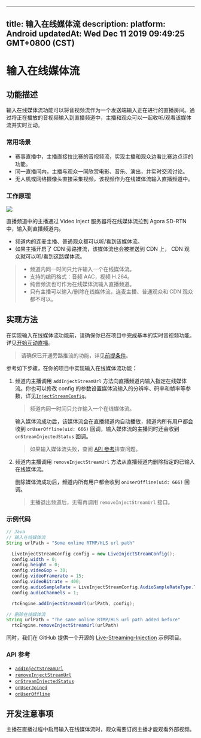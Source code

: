 
---
title: 输入在线媒体流
description: 
platform: Android
updatedAt: Wed Dec 11 2019 09:49:25 GMT+0800 (CST)
---
# 输入在线媒体流
## 功能描述
输入在线媒体流功能可以将音视频流作为一个发送端输入正在进行的直播房间。通过将正在播放的音视频输入到直播频道中，主播和观众可以一起收听/观看该媒体流并实时互动。

### 常用场景

- 赛事直播中，主播直接拉比赛的音视频流，实现主播和观众边看比赛边点评的功能。
- 同一直播间内，主播与观众一同欣赏电影、音乐、演出，并实时交流讨论。
- 无人机或网络摄像头直接采集视频，该视频作为在线媒体流输入直播频道中。

### 工作原理

![](https://web-cdn.agora.io/docs-files/1576059223619)

直播频道中的主播通过 Video Inject 服务器将在线媒体流拉到 Agora SD-RTN 中，输入到直播频道内。

- 频道内的连麦主播、普通观众都可以听/看到该媒体流。
- 如果主播开启了 CDN 旁路推流，该媒体流也会被推送到 CDN 上， CDN 观众就可以听/看到这路媒体流。

> - 频道内同一时间只允许输入一个在线媒体流。
> - 支持的编码格式：音频 AAC，视频 H.264。
> - 纯音频流也可作为在线媒体流输入直播频道。
> - 只有主播可以输入/删除在线媒体流，连麦主播、普通观众和 CDN 观众都不可以。

## 实现方法

在实现输入在线媒体流功能前，请确保你已在项目中完成基本的实时音视频功能。详见[开始互动直播](../../cn/Interactive%20Broadcast/start_live_android.md)。

> 请确保已开通旁路推流的功能，详见[前提条件](../../cn/Interactive%20Broadcast/cdn_streaming_android.md)。

参考如下步骤，在你的项目中实现输入在线媒体流功能：

1. 频道内主播调用 `addInjectStreamUrl` 方法向直播频道内输入指定在线媒体流。你也可以修改 config 的参数设置媒体流输入的分辨率、码率和帧率等参数，详见[`InjectStreamConfig`](https://docs.agora.io/cn/Interactive%20Broadcast/API%20Reference/java/classio_1_1agora_1_1rtc_1_1live_1_1_live_inject_stream_config.html)。

   > 频道内同一时间只允许输入一个在线媒体流。

   输入媒体流成功后，该媒体流会在直播频道内自动播放，频道内所有用户都会收到 `onUserOffline(uid: 666)` 回调，输入媒体流的主播同时还会收到 `onStreamInjectedStatus` 回调。

   > 如果输入媒体流失败，查阅 [API 参考](#api)排查问题。

2. 频道内主播调用 `removeInjectStreamUrl` 方法从直播频道内删除指定的已输入在线媒体流。

   删除媒体流成功后，频道内所有用户都会收到  `onUserOffline(uid: 666)` 回调。

   > 主播退出频道后，无需再调用 `removeInjectStreamUrl` 接口。

### 示例代码

```java
// Java
// 输入在线媒体流
String urlPath = "Some online RTMP/HLS url path"

  LiveInjectStreamConfig config = new LiveInjectStreamConfig();
  config.width = 0;
  config.height = 0;
  config.videoGop = 30;
  config.videoFramerate = 15;
  config.videoBitrate = 400;
  config.audioSampleRate = LiveInjectStreamConfig.AudioSampleRateType.TYPE_44100;        		   config.audioBitrate = 48;
  config.audioChannels = 1;

  rtcEngine.addInjectStreamUrl(urlPath, config);

// 删除在线媒体流
String urlPath = "The same online RTMP/HLS url path added before"
  rtcEngine.removeInjectStreamUrl(urlPath)
```

同时，我们在 GitHub 提供一个开源的 [Live-Streaming-Injection](https://github.com/AgoraIO/Advanced-Interactive-Broadcasting/tree/master/Live-Streaming-Injection) 示例项目。

<a name="api"></a>
### API 参考

- [`addInjectStreamUrl`](https://docs.agora.io/cn/Interactive%20Broadcast/API%20Reference/java/classio_1_1agora_1_1rtc_1_1_rtc_engine.html#a67547508dd8b98318b55d764eb0da311)
- [`removeInjectStreamUrl`](https://docs.agora.io/cn/Interactive%20Broadcast/API%20Reference/java/classio_1_1agora_1_1rtc_1_1_rtc_engine.html#a1bd152dba2c28459ff5202bb8039fb42)
- [`onStreamInjectedStatus`](https://docs.agora.io/cn/Interactive%20Broadcast/API%20Reference/java/classio_1_1agora_1_1rtc_1_1_i_rtc_engine_event_handler.html#a470bb5a47f90705fa3da3e3b6aebb28d)
- [`onUserJoined`](https://docs.agora.io/cn/Interactive%20Broadcast/API%20Reference/java/classio_1_1agora_1_1rtc_1_1_i_rtc_engine_event_handler.html#aa466d599b13768248ac5febd2978c2d3)
- [`onUserOffline`](https://docs.agora.io/cn/Interactive%20Broadcast/API%20Reference/java/classio_1_1agora_1_1rtc_1_1_i_rtc_engine_event_handler.html#a9fbb08177fbc8f74d64044a78aea0dda)

## 开发注意事项

主播在直播过程中启用输入在线媒体流时，观众需要订阅主播才能观看外部视频。
